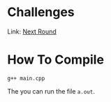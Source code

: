 # Challenges

Link: [Next Round](https://codeforces.com/problemset/problem/158/A)

# How To Compile

```
g++ main.cpp
```

The you can run the file `a.out`.